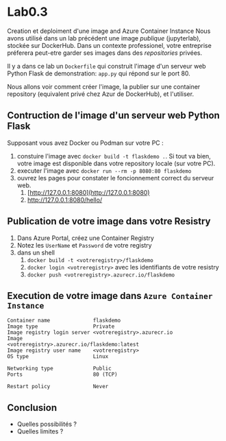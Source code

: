 # Lab0.3
Creation et deploiment d'une image and Azure Container Instance
Nous avons utilisé dans un lab précédent une image _publique_ (jupyterlab), stockée sur DockerHub.
Dans un contexte professionel, votre entreprise préferera peut-etre garder ses images dans des _repositories_ privées. 

Il y a dans ce lab un `Dockerfile` qui construit l'image d'un serveur web Python Flask de demonstration: `app.py` qui répond sur le port 80.

Nous allons voir comment créer l'image, la publier sur une container repository (equivalent privé chez Azur de DockerHub), et l'utiliser.


## Contruction de l'image d'un serveur web Python Flask
Supposant vous avez Docker ou Podman sur votre PC :
1. constuire l'image avec `docker build -t flaskdemo .`. Si tout va bien, votre image est disponible dans votre repository locale (sur votre PC).
1. executer l'image avec `docker run --rm -p 8080:80 flaskdemo` 
1. ouvrez les pages pour constater le foncionnement correct du serveur web.
   1. [http://127.0.0.1:8080](http://127.0.0.1:8080)
   1. [http://127.0.0.1:8080/hello/<votre nom>](http://127.0.0.1:8080/hello/)   


## Publication de votre image dans votre Resistry
1. Dans Azure Portal, créez une Container Registry
1. Notez les `UserName` et `Password` de votre registry
1. dans un shell 
   1. `docker build -t <votreregistry>/flaskdemo`
   1. `docker login <votreregistry>` avec les identifiants de votre resistry 
   1. `docker push <votreregistry>.azurecr.io/flaskdemo`

## Execution de votre image dans `Azure Container Instance`
```
Container name              flaskdemo
Image type                  Private
Image registry login server <votreregistry>.azurecr.io
Image                       <votreregistry>.azurecr.io/flaskdemo:latest
Image registry user name    <votreregistry>
OS type                     Linux

Networking type             Public
Ports                       80 (TCP)

Restart policy              Never
``` 

## Conclusion
- Quelles possibilités ?
- Quelles limites ?